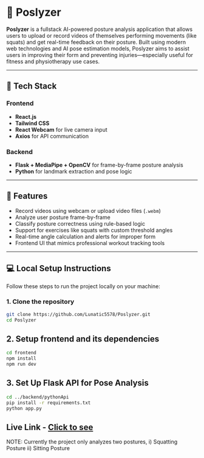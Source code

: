 # 📐 Poslyzer

**Poslyzer** is a fullstack AI-powered posture analysis application that allows users to upload or record videos of themselves performing movements (like squats) and get real-time feedback on their posture. Built using modern web technologies and AI pose estimation models, Poslyzer aims to assist users in improving their form and preventing injuries—especially useful for fitness and physiotherapy use cases.

---

## 🚀 Tech Stack

### Frontend
- **React.js**
- **Tailwind CSS**
- **React Webcam** for live camera input
- **Axios** for API communication

### Backend
- **Flask + MediaPipe + OpenCV** for frame-by-frame posture analysis
- **Python** for landmark extraction and pose logic

---

## 🧩 Features

- Record videos using webcam or upload video files (`.webm`)
- Analyze user posture frame-by-frame
- Classify posture correctness using rule-based logic
- Support for exercises like squats with custom threshold angles
- Real-time angle calculation and alerts for improper form
- Frontend UI that mimics professional workout tracking tools

---

## 💻 Local Setup Instructions

Follow these steps to run the project locally on your machine:

### 1. Clone the repository

```bash
git clone https://github.com/Lunatic5578/Poslyzer.git
cd Poslyzer
```
## 2. Setup frontend and its dependencies

```bash
cd frontend
npm install
npm run dev
```

## 3. Set Up Flask API for Pose Analysis

```bash
cd ../backend/pythonApi
pip install -r requirements.txt
python app.py
```

## Live Link - <a href="https://poslyzer.vercel.app/"> Click to see </a>

NOTE: Currently the project only analyzes two postures, 
i) Squatting Posture
ii) Sitting Posture

